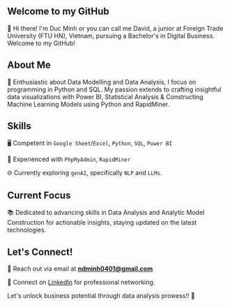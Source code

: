 ## Welcome to my GitHub
👋 Hi there! I'm Duc Minh or you can call me David, a junior at Foreign Trade University (FTU HN), Vietnam, pursuing a Bachelor's in Digital Business. Welcome to my GitHub!

## About Me
🚀 Enthusiastic about Data Modelling and Data Analysis, I focus on programming in Python and SQL. My passion extends to crafting insightful data visualizations with Power BI, Statistical Analysis & Constructing Machine Learning Models using Python and RapidMiner.

## Skills
🖥️ Competent in `Google Sheet`/`Excel`, `Python`, `SQL`, `Power BI`

💽 Experienced with `PhpMyAdmin`, `RapidMiner`

🌐 Currently exploring `genAI`, specifically `NLP` and `LLMs`.

## Current Focus
📚 Dedicated to advancing skills in Data Analysis and Analytic Model Construction for actionable insights, staying updated on the latest technologies.

## Let's Connect!
📧 Reach out via email at <b>ndminh0401@gmail.com</b>

🔗 Connect on [LinkedIn](https://www.linkedin.com/in/duc-minh-n-b450b62b3/) for professional networking.

Let's unlock business potential through data analysis prowess!! 🚀
